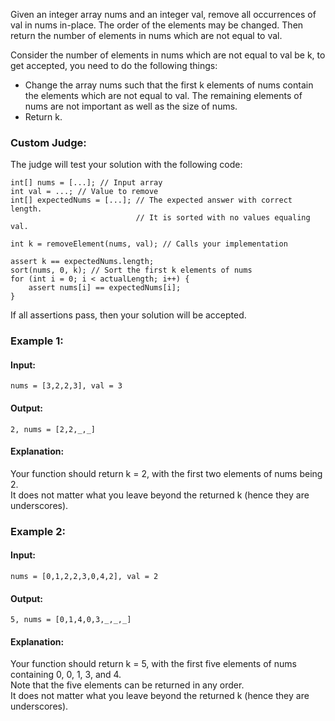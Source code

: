 Given an integer array nums and an integer val, remove all occurrences of val in nums in-place. The order of the elements may be changed. Then return the number of elements in nums which are not equal to val.

Consider the number of elements in nums which are not equal to val be k, to get accepted, you need to do the following things:
- Change the array nums such that the first k elements of nums contain the elements which are not equal to val. The remaining elements of nums are not important as well as the size of nums.
- Return k.
  
### Custom Judge:
The judge will test your solution with the following code:
```
int[] nums = [...]; // Input array
int val = ...; // Value to remove
int[] expectedNums = [...]; // The expected answer with correct length.
                            // It is sorted with no values equaling val.

int k = removeElement(nums, val); // Calls your implementation

assert k == expectedNums.length;
sort(nums, 0, k); // Sort the first k elements of nums
for (int i = 0; i < actualLength; i++) {
    assert nums[i] == expectedNums[i];
}
```
If all assertions pass, then your solution will be accepted.

### Example 1:

#### Input: 
`nums = [3,2,2,3], val = 3`  

#### Output: 
`2, nums = [2,2,_,_]`  

#### Explanation: 
Your function should return k = 2, with the first two elements of nums being 2.  
It does not matter what you leave beyond the returned k (hence they are underscores).  

### Example 2:

#### Input: 
`nums = [0,1,2,2,3,0,4,2], val = 2`  

#### Output:
`5, nums = [0,1,4,0,3,_,_,_]`   

#### Explanation:
Your function should return k = 5, with the first five elements of nums containing 0, 0, 1, 3, and 4.  
Note that the five elements can be returned in any order.  
It does not matter what you leave beyond the returned k (hence they are underscores).  
